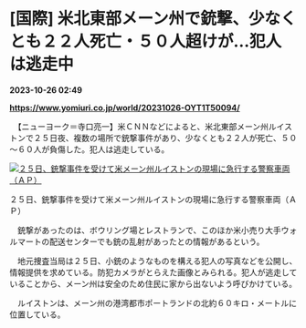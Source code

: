 # [国際] 米北東部メーン州で銃撃、少なくとも２２人死亡・５０人超けが…犯人は逃走中

**2023-10-26 02:49**

**https://www.yomiuri.co.jp/world/20231026-OYT1T50094/**

　【ニューヨーク＝寺口亮一】米ＣＮＮなどによると、米北東部メーン州ルイストンで２５日夜、複数の場所で銃撃事件があり、少なくとも２２人が死亡、５０～６０人が負傷した。犯人は逃走している。

[![２５日、銃撃事件を受けて米メーン州ルイストンの現場に急行する警察車両（ＡＰ）](https://www.yomiuri.co.jp/media/2023/10/20231026-OYT1I50054-1.jpg)](https://www.yomiuri.co.jp/pluralphoto/20231026-OYT1I50054/)

２５日、銃撃事件を受けて米メーン州ルイストンの現場に急行する警察車両（ＡＰ）

　銃撃があったのは、ボウリング場とレストランで、このほか米小売り大手ウォルマートの配送センターでも銃の乱射があったとの情報があるという。

　地元捜査当局は２５日、小銃のようなものを構える犯人の写真などを公開し、情報提供を求めている。防犯カメラがとらえた画像とみられる。犯人が逃走していることから、メーン州は安全のため住民に家から出ないよう呼びかけている。

　ルイストンは、メーン州の港湾都市ポートランドの北約６０キロ・メートルに位置している。